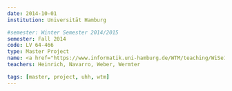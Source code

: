 ```yaml
---
date: 2014-10-01
institution: Universität Hamburg

#semester: Winter Semester 2014/2015
semester: Fall 2014
code: LV 64-466
type: Master Project
name: <a href="https://www.informatik.uni-hamburg.de/WTM/teaching/WiSe14_HumanRobotInteraction_Pj.shtml" title="Details" target="_blank">Human-Robot Interaction</a>
teachers: Heinrich, Navarro, Weber, Wermter

tags: [master, project, uhh, wtm]
---
```

